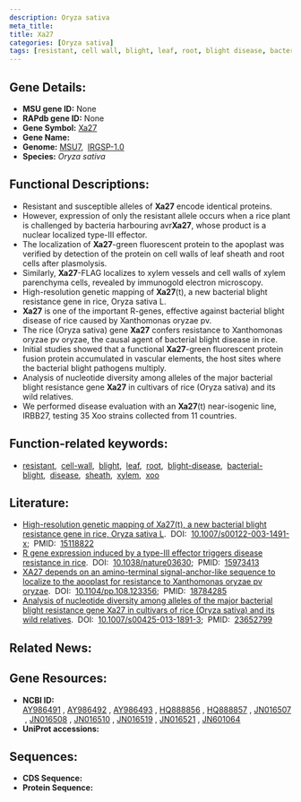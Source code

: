 ```yaml
---
description: Oryza sativa
meta_title:
title: Xa27
categories: [Oryza sativa]
tags: [resistant, cell wall, blight, leaf, root, blight disease, bacterial blight, disease, sheath, xylem,  xoo ]
---
```


## Gene Details:
- **MSU gene ID:** None  
- **RAPdb gene ID:** None  
- **Gene Symbol:** <u>Xa27</u>
- **Gene Name:**
- **Genome:**  [MSU7](http://rice.uga.edu/),&nbsp;&nbsp;[IRGSP-1.0](https://rapdb.dna.affrc.go.jp/download/irgsp1.html)
- **Species:** *Oryza sativa*

## Functional Descriptions:
   - Resistant and susceptible alleles of **Xa27** encode identical proteins.
   - However, expression of only the resistant allele occurs when a rice plant is challenged by bacteria harbouring avr**Xa27**, whose product is a nuclear localized type-III effector.
   - The localization of **Xa27**-green fluorescent protein to the apoplast was verified by detection of the protein on cell walls of leaf sheath and root cells after plasmolysis.
   - Similarly, **Xa27**-FLAG localizes to xylem vessels and cell walls of xylem parenchyma cells, revealed by immunogold electron microscopy.
   - High-resolution genetic mapping of **Xa27**(t), a new bacterial blight resistance gene in rice, Oryza sativa L.
   - **Xa27** is one of the important R-genes, effective against bacterial blight disease of rice caused by Xanthomonas oryzae pv.
   - The rice (Oryza sativa) gene **Xa27** confers resistance to Xanthomonas oryzae pv oryzae, the causal agent of bacterial blight disease in rice.
   - Initial studies showed that a functional **Xa27**-green fluorescent protein fusion protein accumulated in vascular elements, the host sites where the bacterial blight pathogens multiply.
   - Analysis of nucleotide diversity among alleles of the major bacterial blight resistance gene **Xa27** in cultivars of rice (Oryza sativa) and its wild relatives.
   - We performed disease evaluation with an **Xa27**(t) near-isogenic line, IRBB27, testing 35 Xoo strains collected from 11 countries.

## Function-related keywords:
   - [resistant](/tags/resistant/),&nbsp;&nbsp;[cell-wall](/tags/cell-wall/),&nbsp;&nbsp;[blight](/tags/blight/),&nbsp;&nbsp;[leaf](/tags/leaf/),&nbsp;&nbsp;[root](/tags/root/),&nbsp;&nbsp;[blight-disease](/tags/blight-disease/),&nbsp;&nbsp;[bacterial-blight](/tags/bacterial-blight/),&nbsp;&nbsp;[disease](/tags/disease/),&nbsp;&nbsp;[sheath](/tags/sheath/),&nbsp;&nbsp;[xylem](/tags/xylem/),&nbsp;&nbsp;[xoo](/tags/xoo/)

## Literature:
   - [High-resolution genetic mapping of Xa27(t), a new bacterial blight resistance gene in rice, Oryza sativa L](https://www.doi.org/10.1007/s00122-003-1491-x).&nbsp;&nbsp;DOI:&nbsp;&nbsp;[10.1007/s00122-003-1491-x](https://www.doi.org/10.1007/s00122-003-1491-x);&nbsp;&nbsp;PMID:&nbsp;&nbsp;[15118822](https://pubmed.ncbi.nlm.nih.gov/15118822/)
   - [R gene expression induced by a type-III effector triggers disease resistance in rice](https://www.doi.org/10.1038/nature03630).&nbsp;&nbsp;DOI:&nbsp;&nbsp;[10.1038/nature03630](https://www.doi.org/10.1038/nature03630);&nbsp;&nbsp;PMID:&nbsp;&nbsp;[15973413](https://pubmed.ncbi.nlm.nih.gov/15973413/)
   - [XA27 depends on an amino-terminal signal-anchor-like sequence to localize to the apoplast for resistance to Xanthomonas oryzae pv oryzae](https://www.doi.org/10.1104/pp.108.123356).&nbsp;&nbsp;DOI:&nbsp;&nbsp;[10.1104/pp.108.123356](https://www.doi.org/10.1104/pp.108.123356);&nbsp;&nbsp;PMID:&nbsp;&nbsp;[18784285](https://pubmed.ncbi.nlm.nih.gov/18784285/)
   - [Analysis of nucleotide diversity among alleles of the major bacterial blight resistance gene Xa27 in cultivars of rice (Oryza sativa) and its wild relatives](https://www.doi.org/10.1007/s00425-013-1891-3).&nbsp;&nbsp;DOI:&nbsp;&nbsp;[10.1007/s00425-013-1891-3](https://www.doi.org/10.1007/s00425-013-1891-3);&nbsp;&nbsp;PMID:&nbsp;&nbsp;[23652799](https://pubmed.ncbi.nlm.nih.gov/23652799/)

## Related News:

## Gene Resources:
- **NCBI ID:**  [AY986491](http://www.ncbi.nlm.nih.gov/nuccore/AY986491)&nbsp;,&nbsp;[AY986492](http://www.ncbi.nlm.nih.gov/nuccore/AY986492)&nbsp;,&nbsp;[AY986493](http://www.ncbi.nlm.nih.gov/nuccore/AY986493)&nbsp;,&nbsp;[HQ888856](http://www.ncbi.nlm.nih.gov/nuccore/HQ888856)&nbsp;,&nbsp;[HQ888857](http://www.ncbi.nlm.nih.gov/nuccore/HQ888857)&nbsp;,&nbsp;[JN016507](http://www.ncbi.nlm.nih.gov/nuccore/JN016507)&nbsp;,&nbsp;[JN016508](http://www.ncbi.nlm.nih.gov/nuccore/JN016508)&nbsp;,&nbsp;[JN016510](http://www.ncbi.nlm.nih.gov/nuccore/JN016510)&nbsp;,&nbsp;[JN016519](http://www.ncbi.nlm.nih.gov/nuccore/JN016519)&nbsp;,&nbsp;[JN016521](http://www.ncbi.nlm.nih.gov/nuccore/JN016521)&nbsp;,&nbsp;[JN601064](http://www.ncbi.nlm.nih.gov/nuccore/JN601064)
- **UniProt accessions:** [](https://www.uniprot.org/uniprotkb//entry)

## Sequences:
- **CDS Sequence:**
- **Protein Sequence:**

